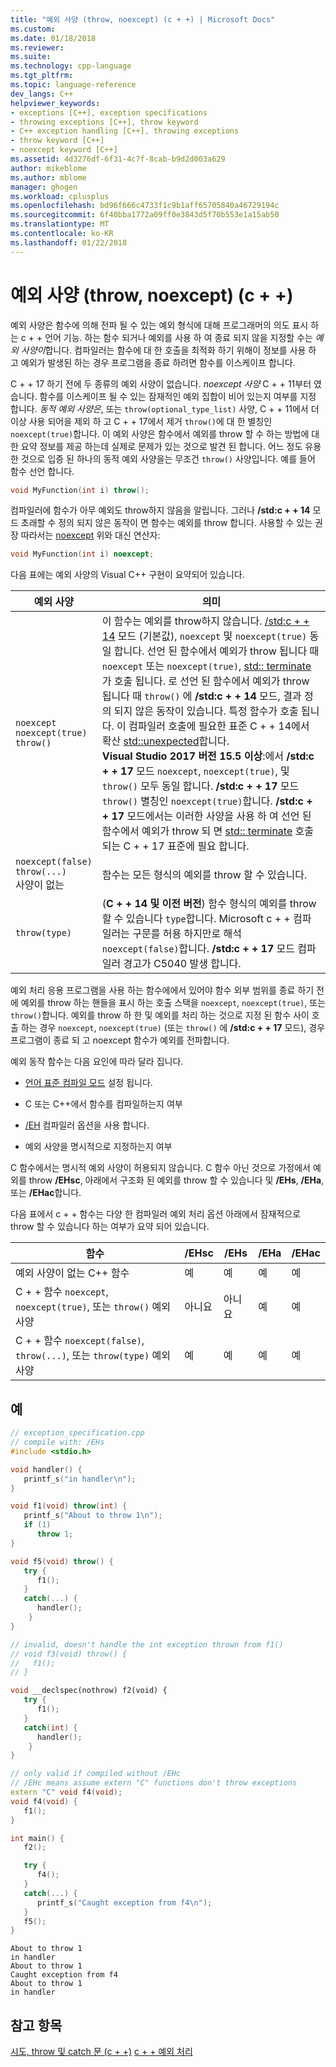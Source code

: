 ```yaml
---
title: "예외 사양 (throw, noexcept) (c + +) | Microsoft Docs"
ms.custom: 
ms.date: 01/18/2018
ms.reviewer: 
ms.suite: 
ms.technology: cpp-language
ms.tgt_pltfrm: 
ms.topic: language-reference
dev_langs: C++
helpviewer_keywords:
- exceptions [C++], exception specifications
- throwing exceptions [C++], throw keyword
- C++ exception handling [C++], throwing exceptions
- throw keyword [C++]
- noexcept keyword [C++]
ms.assetid: 4d3276df-6f31-4c7f-8cab-b9d2d003a629
author: mikeblome
ms.author: mblome
manager: ghogen
ms.workload: cplusplus
ms.openlocfilehash: bd96f666c4733f1c9b1aff65705840a46729194c
ms.sourcegitcommit: 6f40bba1772a09ff0e3843d5f70b553e1a15ab50
ms.translationtype: MT
ms.contentlocale: ko-KR
ms.lasthandoff: 01/22/2018
---
```

# <a name="exception-specifications-throw-noexcept-c"></a>예외 사양 (throw, noexcept) (c + +)

예외 사양은 함수에 의해 전파 될 수 있는 예외 형식에 대해 프로그래머의 의도 표시 하는 c + + 언어 기능. 하는 함수 되거나 예외를 사용 하 여 종료 되지 않을 지정할 수는 *예외 사양이*합니다. 컴파일러는 함수에 대 한 호출을 최적화 하기 위해이 정보를 사용 하 고 예외가 발생된 하는 경우 프로그램을 종료 하려면 함수를 이스케이프 합니다. 

C + + 17 하기 전에 두 종류의 예외 사양이 없습니다. *noexcept 사양* C + + 11부터 였습니다. 함수를 이스케이프 될 수 있는 잠재적인 예외 집합이 비어 있는지 여부를 지정 합니다. *동적 예외 사양은*, 또는 `throw(optional_type_list)` 사양, C + + 11에서 더 이상 사용 되어을 제외 하 고 C + + 17에서 제거 `throw()`에 대 한 별칭인 `noexcept(true)`합니다. 이 예외 사양은 함수에서 예외를 throw 할 수 하는 방법에 대 한 요약 정보를 제공 하는데 실제로 문제가 있는 것으로 발견 된 합니다. 어느 정도 유용한 것으로 입증 된 하나의 동적 예외 사양을는 무조건 `throw()` 사양입니다. 예를 들어 함수 선언 합니다.

```cpp
void MyFunction(int i) throw();
```

 컴파일러에 함수가 아무 예외도 throw하지 않음을 알립니다. 그러나 **/std:c + + 14** 모드 초래할 수 정의 되지 않은 동작이 면 함수는 예외를 throw 합니다. 사용할 수 있는 권장 따라서는 [noexcept](../cpp/noexcept-cpp.md) 위와 대신 연산자:

```cpp
void MyFunction(int i) noexcept;
```

다음 표에는 예외 사양의 Visual C++ 구현이 요약되어 있습니다.

|예외 사양|의미|
|-----------------------------|-------------|
|`noexcept`<br>`noexcept(true)`<br>`throw()`|이 함수는 예외를 throw하지 않습니다. [/std:c + + 14](../build/reference/std-specify-language-standard-version.md) 모드 (기본값), `noexcept` 및 `noexcept(true)` 동일 합니다. 선언 된 함수에서 예외가 throw 됩니다 때 `noexcept` 또는 `noexcept(true)`, [std:: terminate](../standard-library/exception-functions.md#terminate) 가 호출 됩니다. 로 선언 된 함수에서 예외가 throw 됩니다 때 `throw()` 에 **/std:c + + 14** 모드, 결과 정의 되지 않은 동작이 있습니다. 특정 함수가 호출 됩니다. 이 컴파일러 호출에 필요한 표준 C + + 14에서 확산 [std::unexpected](../standard-library/exception-functions.md#unexpected)합니다.  <br> **Visual Studio 2017 버전 15.5 이상**:에서 **/std:c + + 17** 모드 `noexcept`, `noexcept(true)`, 및 `throw()` 모두 동일 합니다. **/std:c + + 17** 모드 `throw()` 별칭인 `noexcept(true)`합니다. **/std:c + + 17** 모드에서는 이러한 사양을 사용 하 여 선언 된 함수에서 예외가 throw 되 면 [std:: terminate](../standard-library/exception-functions.md#terminate) 호출 되는 C + + 17 표준에 필요 합니다.|
|`noexcept(false)`<br/>`throw(...)`<br/>사양이 없는|함수는 모든 형식의 예외를 throw 할 수 있습니다.|
|`throw(type)`| (**C + + 14 및 이전 버전**) 함수 형식의 예외를 throw 할 수 있습니다 `type`합니다. Microsoft c + + 컴파일러는 구문를 허용 하지만로 해석 `noexcept(false)`합니다. **/std:c + + 17** 모드 컴파일러 경고가 C5040 발생 합니다.|

 예외 처리 응용 프로그램을 사용 하는 함수에에서 있어야 함수 외부 범위를 종료 하기 전에 예외를 throw 하는 핸들을 표시 하는 호출 스택을 `noexcept`, `noexcept(true)`, 또는 `throw()`합니다. 예외를 throw 하 한 및 예외를 처리 하는 것으로 지정 된 함수 사이 호출 하는 경우 `noexcept`, `noexcept(true)` (또는 `throw()` 에 **/std:c + + 17** 모드), 경우 프로그램이 종료 되 고 noexcept 함수가 예외를 전파합니다.

 예외 동작 함수는 다음 요인에 따라 달라 집니다.

- [언어 표준 컴파일 모드](../build/reference/std-specify-language-standard-version.md) 설정 됩니다.
- C 또는 C++에서 함수를 컴파일하는지 여부

- [/EH](../build/reference/eh-exception-handling-model.md) 컴파일러 옵션을 사용 합니다.

- 예외 사양을 명시적으로 지정하는지 여부

 C 함수에서는 명시적 예외 사양이 허용되지 않습니다. C 함수 아닌 것으로 가정에서 예외를 throw **/EHsc**, 아래에서 구조화 된 예외를 throw 할 수 있습니다 및 **/EHs**, **/EHa**, 또는 **/EHac**합니다.

 다음 표에서 c + + 함수는 다양 한 컴파일러 예외 처리 옵션 아래에서 잠재적으로 throw 할 수 있습니다 하는 여부가 요약 되어 있습니다.

|함수|/EHsc|/EHs|/EHa|/EHac|
|--------------|------------|-----------|-----------|------------|
|예외 사양이 없는 C++ 함수|예|예|예|예|
|C + + 함수 `noexcept`, `noexcept(true)`, 또는 `throw()` 예외 사양|아니요|아니요|예|예|
|C + + 함수 `noexcept(false)`, `throw(...)`, 또는 `throw(type)` 예외 사양|예|예|예|예|

## <a name="example"></a>예

```cpp
// exception_specification.cpp
// compile with: /EHs
#include <stdio.h>

void handler() {
   printf_s("in handler\n");
}

void f1(void) throw(int) {
   printf_s("About to throw 1\n");
   if (1)
      throw 1;
}

void f5(void) throw() {
   try {
      f1();
   }
   catch(...) {
      handler();
    }
}

// invalid, doesn't handle the int exception thrown from f1()
// void f3(void) throw() {
//   f1();
// }

void __declspec(nothrow) f2(void) {
   try {
      f1();
   }
   catch(int) {
      handler();
    }
}

// only valid if compiled without /EHc 
// /EHc means assume extern "C" functions don't throw exceptions
extern "C" void f4(void);
void f4(void) {
   f1();
}

int main() {
   f2();

   try {
      f4();
   }
   catch(...) {
      printf_s("Caught exception from f4\n");
   }
   f5();
}
```

```Output
About to throw 1
in handler
About to throw 1
Caught exception from f4
About to throw 1
in handler
```

## <a name="see-also"></a>참고 항목

 [시도, throw 및 catch 문 (c + +)](../cpp/try-throw-and-catch-statements-cpp.md) [c + + 예외 처리](../cpp/cpp-exception-handling.md)